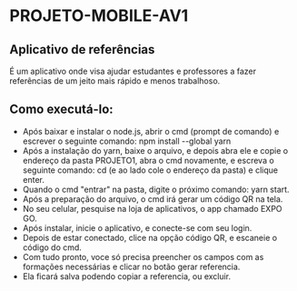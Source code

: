 # PROJETO-MOBILE-AV1

 ## Aplicativo de referências
 É um aplicativo onde visa ajudar estudantes e professores a fazer referências de um jeito mais rápido e menos trabalhoso.
 
 ## Como executá-lo:
 - Após baixar e instalar o node.js, abrir o cmd (prompt de comando) e escrever o seguinte comando: npm install --global yarn  
 - Após a instalação do yarn, baixe o arquivo, e depois abra ele e copie o endereço da pasta PROJETO1, abra o cmd novamente, e escreva o seguinte comando: cd (e ao lado cole o endereço da pasta) e clique enter.  
 - Quando o cmd "entrar" na pasta, digite o próximo comando: yarn start.
 - Após a preparação do arquivo, o cmd irá gerar um código QR na tela.
 - No seu celular, pesquise na loja de aplicativos, o app chamado EXPO GO. 
 - Após instalar, inicie o aplicativo, e conecte-se com seu login.
 - Depois de estar conectado, clice na opção código QR, e escaneie o código do cmd.
 - Com tudo pronto, voce só precisa preencher os campos com as formações necessárias e clicar no botão gerar referencia.
 - Ela ficará salva podendo copiar a referencia, ou excluir.
